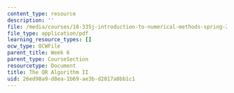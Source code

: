 ```yaml
---
content_type: resource
description: ''
file: /media/courses/18-335j-introduction-to-numerical-methods-spring-2019/26ed98a9d8ea1b69ae3bd2817a0bb1c1_MIT18_335JS19_lec16_reading2.pdf
file_type: application/pdf
learning_resource_types: []
ocw_type: OCWFile
parent_title: Week 6
parent_type: CourseSection
resourcetype: Document
title: The QR Algorithm II
uid: 26ed98a9-d8ea-1b69-ae3b-d2817a0bb1c1
---
```

